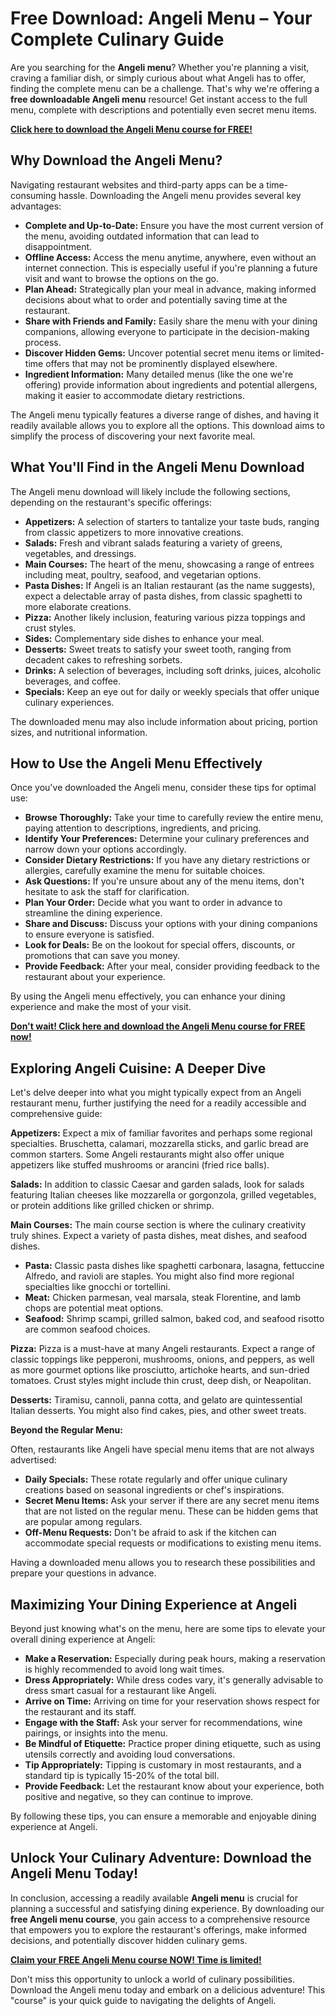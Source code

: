 # Free Download: Angeli Menu – Your Complete Culinary Guide

Are you searching for the **Angeli menu**? Whether you're planning a visit, craving a familiar dish, or simply curious about what Angeli has to offer, finding the complete menu can be a challenge. That's why we're offering a **free downloadable Angeli menu** resource! Get instant access to the full menu, complete with descriptions and potentially even secret menu items.

[**Click here to download the Angeli Menu course for FREE!**](https://udemywork.com/angeli-menu)

## Why Download the Angeli Menu?

Navigating restaurant websites and third-party apps can be a time-consuming hassle. Downloading the Angeli menu provides several key advantages:

*   **Complete and Up-to-Date:** Ensure you have the most current version of the menu, avoiding outdated information that can lead to disappointment.
*   **Offline Access:** Access the menu anytime, anywhere, even without an internet connection. This is especially useful if you're planning a future visit and want to browse the options on the go.
*   **Plan Ahead:** Strategically plan your meal in advance, making informed decisions about what to order and potentially saving time at the restaurant.
*   **Share with Friends and Family:** Easily share the menu with your dining companions, allowing everyone to participate in the decision-making process.
*   **Discover Hidden Gems:** Uncover potential secret menu items or limited-time offers that may not be prominently displayed elsewhere.
*   **Ingredient Information:** Many detailed menus (like the one we're offering) provide information about ingredients and potential allergens, making it easier to accommodate dietary restrictions.

The Angeli menu typically features a diverse range of dishes, and having it readily available allows you to explore all the options. This download aims to simplify the process of discovering your next favorite meal.

## What You'll Find in the Angeli Menu Download

The Angeli menu download will likely include the following sections, depending on the restaurant's specific offerings:

*   **Appetizers:** A selection of starters to tantalize your taste buds, ranging from classic appetizers to more innovative creations.
*   **Salads:** Fresh and vibrant salads featuring a variety of greens, vegetables, and dressings.
*   **Main Courses:** The heart of the menu, showcasing a range of entrees including meat, poultry, seafood, and vegetarian options.
*   **Pasta Dishes:** If Angeli is an Italian restaurant (as the name suggests), expect a delectable array of pasta dishes, from classic spaghetti to more elaborate creations.
*   **Pizza:** Another likely inclusion, featuring various pizza toppings and crust styles.
*   **Sides:** Complementary side dishes to enhance your meal.
*   **Desserts:** Sweet treats to satisfy your sweet tooth, ranging from decadent cakes to refreshing sorbets.
*   **Drinks:** A selection of beverages, including soft drinks, juices, alcoholic beverages, and coffee.
*   **Specials:** Keep an eye out for daily or weekly specials that offer unique culinary experiences.

The downloaded menu may also include information about pricing, portion sizes, and nutritional information.

## How to Use the Angeli Menu Effectively

Once you've downloaded the Angeli menu, consider these tips for optimal use:

*   **Browse Thoroughly:** Take your time to carefully review the entire menu, paying attention to descriptions, ingredients, and pricing.
*   **Identify Your Preferences:** Determine your culinary preferences and narrow down your options accordingly.
*   **Consider Dietary Restrictions:** If you have any dietary restrictions or allergies, carefully examine the menu for suitable choices.
*   **Ask Questions:** If you're unsure about any of the menu items, don't hesitate to ask the staff for clarification.
*   **Plan Your Order:** Decide what you want to order in advance to streamline the dining experience.
*   **Share and Discuss:** Discuss your options with your dining companions to ensure everyone is satisfied.
*   **Look for Deals:** Be on the lookout for special offers, discounts, or promotions that can save you money.
*   **Provide Feedback:** After your meal, consider providing feedback to the restaurant about your experience.

By using the Angeli menu effectively, you can enhance your dining experience and make the most of your visit.

[**Don't wait! Click here and download the Angeli Menu course for FREE now!**](https://udemywork.com/angeli-menu)

## Exploring Angeli Cuisine: A Deeper Dive

Let's delve deeper into what you might typically expect from an Angeli restaurant menu, further justifying the need for a readily accessible and comprehensive guide:

**Appetizers:** Expect a mix of familiar favorites and perhaps some regional specialties. Bruschetta, calamari, mozzarella sticks, and garlic bread are common starters. Some Angeli restaurants might also offer unique appetizers like stuffed mushrooms or arancini (fried rice balls).

**Salads:** In addition to classic Caesar and garden salads, look for salads featuring Italian cheeses like mozzarella or gorgonzola, grilled vegetables, or protein additions like grilled chicken or shrimp.

**Main Courses:** The main course section is where the culinary creativity truly shines. Expect a variety of pasta dishes, meat dishes, and seafood dishes.

*   **Pasta:** Classic pasta dishes like spaghetti carbonara, lasagna, fettuccine Alfredo, and ravioli are staples. You might also find more regional specialties like gnocchi or tortellini.
*   **Meat:** Chicken parmesan, veal marsala, steak Florentine, and lamb chops are potential meat options.
*   **Seafood:** Shrimp scampi, grilled salmon, baked cod, and seafood risotto are common seafood choices.

**Pizza:** Pizza is a must-have at many Angeli restaurants. Expect a range of classic toppings like pepperoni, mushrooms, onions, and peppers, as well as more gourmet options like prosciutto, artichoke hearts, and sun-dried tomatoes. Crust styles might include thin crust, deep dish, or Neapolitan.

**Desserts:** Tiramisu, cannoli, panna cotta, and gelato are quintessential Italian desserts. You might also find cakes, pies, and other sweet treats.

**Beyond the Regular Menu:**

Often, restaurants like Angeli have special menu items that are not always advertised:

*   **Daily Specials:** These rotate regularly and offer unique culinary creations based on seasonal ingredients or chef's inspirations.
*   **Secret Menu Items:** Ask your server if there are any secret menu items that are not listed on the regular menu. These can be hidden gems that are popular among regulars.
*   **Off-Menu Requests:** Don't be afraid to ask if the kitchen can accommodate special requests or modifications to existing menu items.

Having a downloaded menu allows you to research these possibilities and prepare your questions in advance.

## Maximizing Your Dining Experience at Angeli

Beyond just knowing what's on the menu, here are some tips to elevate your overall dining experience at Angeli:

*   **Make a Reservation:** Especially during peak hours, making a reservation is highly recommended to avoid long wait times.
*   **Dress Appropriately:** While dress codes vary, it's generally advisable to dress smart casual for a restaurant like Angeli.
*   **Arrive on Time:** Arriving on time for your reservation shows respect for the restaurant and its staff.
*   **Engage with the Staff:** Ask your server for recommendations, wine pairings, or insights into the menu.
*   **Be Mindful of Etiquette:** Practice proper dining etiquette, such as using utensils correctly and avoiding loud conversations.
*   **Tip Appropriately:** Tipping is customary in most restaurants, and a standard tip is typically 15-20% of the total bill.
*   **Provide Feedback:** Let the restaurant know about your experience, both positive and negative, so they can continue to improve.

By following these tips, you can ensure a memorable and enjoyable dining experience at Angeli.

## Unlock Your Culinary Adventure: Download the Angeli Menu Today!

In conclusion, accessing a readily available **Angeli menu** is crucial for planning a successful and satisfying dining experience. By downloading our **free Angeli menu course**, you gain access to a comprehensive resource that empowers you to explore the restaurant's offerings, make informed decisions, and potentially discover hidden culinary gems.

[**Claim your FREE Angeli Menu course NOW! Time is limited!**](https://udemywork.com/angeli-menu)

Don't miss this opportunity to unlock a world of culinary possibilities. Download the Angeli menu today and embark on a delicious adventure! This "course" is your quick guide to navigating the delights of Angeli.
